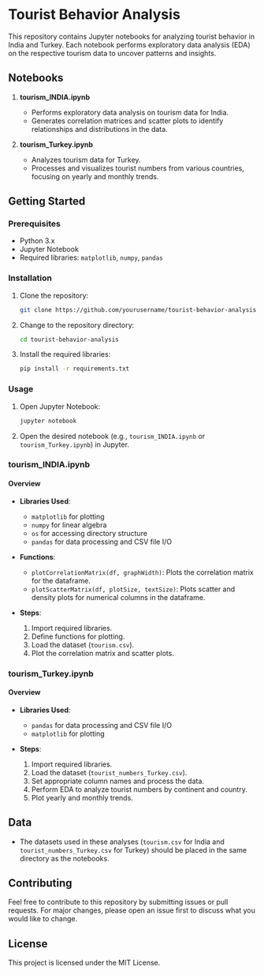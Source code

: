 # Tourist Behavior Analysis

This repository contains Jupyter notebooks for analyzing tourist behavior in India and Turkey. Each notebook performs exploratory data analysis (EDA) on the respective tourism data to uncover patterns and insights.

## Notebooks

1. **tourism_INDIA.ipynb**
   - Performs exploratory data analysis on tourism data for India.
   - Generates correlation matrices and scatter plots to identify relationships and distributions in the data.

2. **tourism_Turkey.ipynb**
   - Analyzes tourism data for Turkey.
   - Processes and visualizes tourist numbers from various countries, focusing on yearly and monthly trends.

## Getting Started

### Prerequisites

- Python 3.x
- Jupyter Notebook
- Required libraries: `matplotlib`, `numpy`, `pandas`

### Installation

1. Clone the repository:
   ```bash
   git clone https://github.com/yourusername/tourist-behavior-analysis.git
   ```
2. Change to the repository directory:
   ```bash
   cd tourist-behavior-analysis
   ```
3. Install the required libraries:
   ```bash
   pip install -r requirements.txt
   ```

### Usage

1. Open Jupyter Notebook:
   ```bash
   jupyter notebook
   ```
2. Open the desired notebook (e.g., `tourism_INDIA.ipynb` or `tourism_Turkey.ipynb`) in Jupyter.

### tourism_INDIA.ipynb

#### Overview

- **Libraries Used**:
  - `matplotlib` for plotting
  - `numpy` for linear algebra
  - `os` for accessing directory structure
  - `pandas` for data processing and CSV file I/O

- **Functions**:
  - `plotCorrelationMatrix(df, graphWidth)`: Plots the correlation matrix for the dataframe.
  - `plotScatterMatrix(df, plotSize, textSize)`: Plots scatter and density plots for numerical columns in the dataframe.

- **Steps**:
  1. Import required libraries.
  2. Define functions for plotting.
  3. Load the dataset (`tourism.csv`).
  4. Plot the correlation matrix and scatter plots.

### tourism_Turkey.ipynb

#### Overview

- **Libraries Used**:
  - `pandas` for data processing and CSV file I/O
  - `matplotlib` for plotting

- **Steps**:
  1. Import required libraries.
  2. Load the dataset (`tourist_numbers_Turkey.csv`).
  3. Set appropriate column names and process the data.
  4. Perform EDA to analyze tourist numbers by continent and country.
  5. Plot yearly and monthly trends.

## Data

- The datasets used in these analyses (`tourism.csv` for India and `tourist_numbers_Turkey.csv` for Turkey) should be placed in the same directory as the notebooks.

## Contributing

Feel free to contribute to this repository by submitting issues or pull requests. For major changes, please open an issue first to discuss what you would like to change.

## License

This project is licensed under the MIT License.
